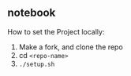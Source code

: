 ## notebook

How to set the Project locally:

1. Make a fork, and clone the repo
2. cd `<repo-name>`
2. `./setup.sh`

